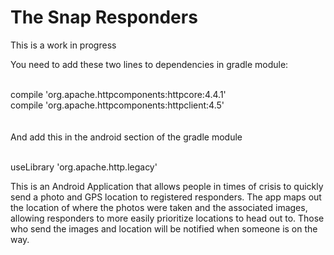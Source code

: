 # The Snap Responders

This is a work in progress<br/>

You need to add these two lines to dependencies in gradle module:<br/><br/>

compile 'org.apache.httpcomponents:httpcore:4.4.1'<br/>
compile 'org.apache.httpcomponents:httpclient:4.5'<br/>
<br/><br/>
And add this in the android section of the gradle module<br/><br/>

useLibrary 'org.apache.http.legacy'

This is an Android Application that allows people in times of crisis to quickly send a photo and GPS location to registered responders. The app maps out the location of where the photos were taken and the associated images, allowing responders to more easily prioritize locations to head out to. Those who send the images and location will be notified when someone is on the way. 
